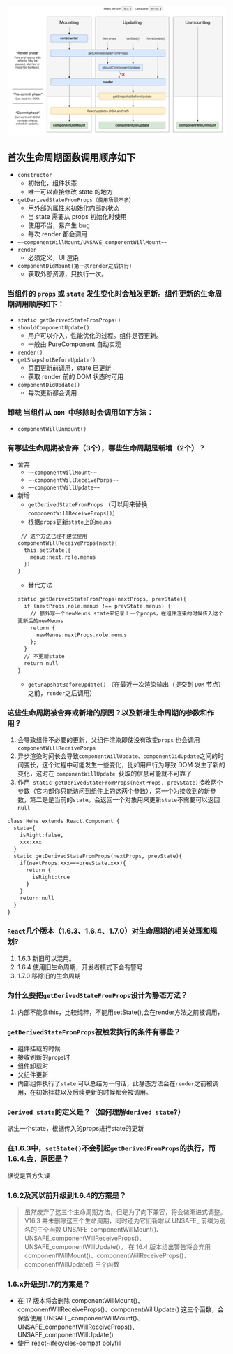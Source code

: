![](./img/react-life.png)
## 首次生命周期函数调用顺序如下
   + `constructor`
        + 初始化，组件状态
        + 唯一可以直接修改 state 的地方
   + `getDerivedStateFromProps（使用场景不多）`
        + 用外部的属性来初始化内部的状态
        + 当 state 需要从 props 初始化时使用
        + 使用不当，易产生 bug
        + 每次 render 都会调用
   + `~~componentWillMount/UNSAVE_componentWillMount~~`
   + `render`
        + 必须定义，UI 渲染
   + `componentDidMount(第一次render之后执行)`
        + 获取外部资源，只执行一次。
### 当组件的 `props` 或 `state` 发生变化时会触发更新。组件更新的生命周期调用顺序如下：
  + `static getDerivedStateFromProps()`
  + `shouldComponentUpdate()`
      + 用户可以介入，性能优化的过程。组件是否更新。
      + 一般由 PureComponent 自动实现
  + `render()`
  + `getSnapshotBeforeUpdate()`
      + 页面更新前调用，state 已更新
      + 获取 render 前的 DOM 状态时可用 
  + `componentDidUpdate()`
      + 每次更新都会调用
### 卸载 当组件从 `DOM `中移除时会调用如下方法：
  + `componentWillUnmount()`
### 有哪些⽣命周期被舍弃（3个），哪些⽣命周期是新增（2个）？
+ 舍弃
  + `~~componentWillMount~~`
  + `~~componentWillReceivePorps~~`
  + `~~componentWillUpdate~~`
+ 新增
  + `getDerivedStateFromProps` （可以用来替换`componentWillReceiveProps()`）
  + 根据`props`更新`state`上的`meuns`
  ```
   // 这个方法已经不建议使用
  componentWillReceiveProps(next){
    this.setState({
      menus:next.role.menus
    })
  }
  ```
  + 替代方法
  ```
  static getDerivedStateFromProps(nextProps, prevState){
    if (nextProps.role.menus !== prevState.menus) {
      // 额外写一个newMeuns state来记录上一个props，在组件渲染的时候传入这个更新后的newMeuns
      return {
        newMenus:nextProps.role.menus
      };
    } 
    // 不更新state
    return null
  }
  ```
  + `getSnapshotBeforeUpdate()` （在最近一次渲染输出（提交到 `DOM` 节点）之前，`render`之后调用）
### 这些⽣命周期被舍弃或新增的原因？以及新增⽣命周期的参数和作⽤？
1. 会导致组件不必要的更新，父组件渲染即使没有改变`props` 也会调用`componentWillReceivePorps`
2. 异步渲染时间长会导致`componentWillUpdate、componentDidUpdate`之间的时间变长，这个过程中可能发生一些变化，比如用户行为导致 DOM 发生了新的变化，这时在 `componentWillUpdate `获取的信息可能就不可靠了
3. 作用` static getDerivedStateFromProps(nextProps, prevState)`接收两个参数（它内部你只能访问到组件上的这两个参数），第一个为接收到的新参数，第二是是当前的`state`。会返回一个对象用来更新`state`不需要可以返回`null`

  ```
  class Hehe extends React.Component {
    state={
      isRight:false,
      xxx:xxx
    }
    static getDerivedStateFromProps(nextProps, prevState){
      if(nextProps.xxx===prevState.xxx){
        return {
          isRight:true
        }
      }
      return null
    }
  }
  ```

### `React`⼏个版本（1.6.3、1.6.4、1.7.0）对⽣命周期的相关处理和规划?
  1. 1.6.3 新旧可以混用。
  2. 1.6.4 使用旧生命周期，开发者模式下会有警号
  3. 1.7.0 移除旧的生命周期
### 为什么要把`getDerivedStateFromProps`设计为静态⽅法？
  1. 内部不能拿this，比较纯粹，不能用setState(),会在render方法之前被调用，
### `getDerivedStateFromProps`被触发执⾏的条件有哪些？
+ 组件挂载的时候
+ 接收到新的`props`时
+ 组件卸载时
+ 父组件更新
+ 内部组件执行了`state`
可以总结为一句话，此静态方法会在`render`之前被调用，在初始挂载以及后续更新的时候都会被调用。
### `Derived state`的定义是？（如何理解`derived state`?）
派生一个state，根据传入的props进行state的更新
### 在1.6.3中，`setState()`不会引起`getDerivedFromProps`的执⾏，⽽1.6.4.会，原因是？
  据说是官方失误
### 1.6.2及其以前升级到1.6.4的⽅案是？
> 虽然废弃了这三个生命周期方法，但是为了向下兼容，将会做渐进式调整。
V16.3 并未删除这三个生命周期，同时还为它们新增以 UNSAFE_ 前缀为别名的三个函数 UNSAFE_componentWillMount()、UNSAFE_componentWillReceiveProps()、UNSAFE_componentWillUpdate()。
在 16.4 版本给出警告将会弃用 componentWillMount()、componentWillReceiveProps()、componentWillUpdate() 三个函数

### 1.6.x升级到1.7的⽅案是？
+ 在 17 版本将会删除 componentWillMount()、componentWillReceiveProps()、componentWillUpdate() 这三个函数，会保留使用 UNSAFE_componentWillMount()、UNSAFE_componentWillReceiveProps()、UNSAFE_componentWillUpdate()
+ 使用 react-lifecycles-compat polyfill
